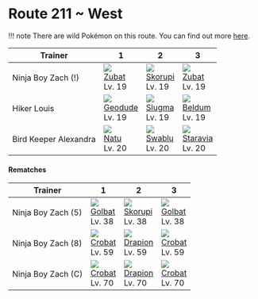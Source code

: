# Route 211 ~ West

!!! note
    There are wild Pokémon on this route. You can find out more [here](/wild_pokemon/route_211__west/).


Trainer               | 1                                  | 2                                  | 3                                  
---                   | ---                                | ---                                | ---                                
Ninja Boy Zach (!)    | ![][041]<br> [Zubat]<br> Lv. 19    | ![][451]<br> [Skorupi]<br> Lv. 19  | ![][041]<br> [Zubat]<br> Lv. 19    
Hiker Louis           | ![][074]<br> [Geodude]<br> Lv. 19  | ![][218]<br> [Slugma]<br> Lv. 19   | ![][374]<br> [Beldum]<br> Lv. 19   
Bird Keeper Alexandra | ![][177]<br> [Natu]<br> Lv. 20     | ![][333]<br> [Swablu]<br> Lv. 20   | ![][397]<br> [Staravia]<br> Lv. 20 

#### Rematches

Trainer            | 1                                 | 2                                 | 3                                 
---                | ---                               | ---                               | ---                               
Ninja Boy Zach (5) | ![][042]<br> [Golbat]<br> Lv. 38  | ![][451]<br> [Skorupi]<br> Lv. 38 | ![][042]<br> [Golbat]<br> Lv. 38  
Ninja Boy Zach (8) | ![][169]<br> [Crobat]<br> Lv. 59  | ![][452]<br> [Drapion]<br> Lv. 59 | ![][169]<br> [Crobat]<br> Lv. 59  
Ninja Boy Zach (C) | ![][169]<br> [Crobat]<br> Lv. 70  | ![][452]<br> [Drapion]<br> Lv. 70 | ![][169]<br> [Crobat]<br> Lv. 70  


[Zubat]: /pokemon_changes/041/
[Golbat]: /pokemon_changes/042/
[Geodude]: /pokemon_changes/074/
[Crobat]: /pokemon_changes/169/
[Natu]: /pokemon_changes/177/
[Slugma]: /pokemon_changes/218/
[Swablu]: /pokemon_changes/333/
[Beldum]: /pokemon_changes/374/
[Staravia]: /pokemon_changes/397/
[Skorupi]: /pokemon_changes/451/
[Drapion]: /pokemon_changes/452/
[041]: /img/pokemon/041.png
[042]: /img/pokemon/042.png
[074]: /img/pokemon/074.png
[169]: /img/pokemon/169.png
[177]: /img/pokemon/177.png
[218]: /img/pokemon/218.png
[333]: /img/pokemon/333.png
[374]: /img/pokemon/374.png
[397]: /img/pokemon/397.png
[451]: /img/pokemon/451.png
[452]: /img/pokemon/452.png
